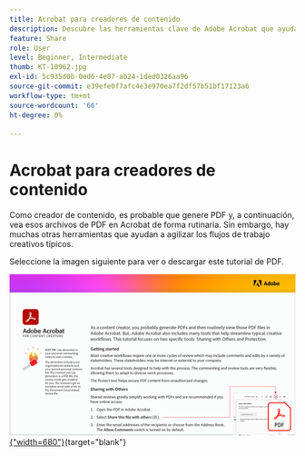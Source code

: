 ```yaml
---
title: Acrobat para creadores de contenido
description: Descubre las herramientas clave de Adobe Acrobat que ayudan a agilizar los flujos de trabajo creativos
feature: Share
role: User
level: Beginner, Intermediate
thumb: KT-10962.jpg
exl-id: 5c935d0b-0ed6-4e87-ab24-1ded0326aa96
source-git-commit: e39efe0f7afc4e3e970ea7f2df57b51bf17123a6
workflow-type: tm+mt
source-wordcount: '66'
ht-degree: 0%

---
```


# Acrobat para creadores de contenido

Como creador de contenido, es probable que genere PDF y, a continuación, vea esos archivos de PDF en Acrobat de forma rutinaria. Sin embargo, hay muchas otras herramientas que ayudan a agilizar los flujos de trabajo creativos típicos.

Seleccione la imagen siguiente para ver o descargar este tutorial de PDF.

[![Imagen de la primera página del tutorial](assets/Acrobatforcontentcreators.png){&quot;width=680&quot;}](assets/Acrobat-for-Content-Creators.pdf){target="blank"}

